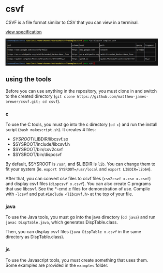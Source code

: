# csvf
CSVF is a file format similar to CSV that you can view in a terminal.

[view specification](https://github.com/matthew-james-brewer/csvf/blob/main/csvf-0.0.1.md)

![screenshot](https://github.com/matthew-james-brewer/csvf/blob/main/screenshot.png?raw=true)

## using the tools

Before you can use anything in the repository, you must clone in and switch to the created directory (`git clone https://github.com/matthew-james-brewer/csvf.git; cd csvf`).

### c

To use the C tools, you must go into the c directory (`cd c`) and run the install script (`bash makescript.sh`). It creates 4 files:
 * $SYSROOT/$LIBDIR/libcsvf.so
 * $SYSROOT/include/libcsvf.h
 * $SYSROOT/bin/csv2csvf
 * $SYSROOT/bin/dispcsvf

By default, $SYSROOT is `/usr`, and $LIBDIR is `lib`. You can change them to fit your system (ie. `export SYSROOT=/usr/local` and `export LIBDIR=lib64`).

After that, you can convert csv files to csvf files (`csv2csvf x.csv x.csvf`) and display csvf files (`dispcsvf x.csvf`). You can also create C programs that use libcsvf. See the *-cmd.c files for demonstration of use. Compile with `-lcsvf` and put `#include <libcsvf.h>` at the top of your file.

### java

To use the Java tools, you must go into the java directory (`cd java`) and run `javac DispTable.java`, which generates DispTable.class.

Then, you can display csvf files (`java DispTable x.csvf` in the same directory as DispTable.class).

### js

To use the Javascript tools, you must create something that uses them. Some examples are provided in the `examples` folder.
